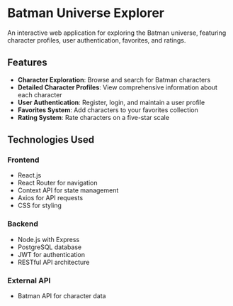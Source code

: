 # Batman Universe Explorer

An interactive web application for exploring the Batman universe, featuring character profiles, user authentication, favorites, and ratings.

## Features

- **Character Exploration**: Browse and search for Batman characters
- **Detailed Character Profiles**: View comprehensive information about each character
- **User Authentication**: Register, login, and maintain a user profile
- **Favorites System**: Add characters to your favorites collection
- **Rating System**: Rate characters on a five-star scale

## Technologies Used

### Frontend

- React.js
- React Router for navigation
- Context API for state management
- Axios for API requests
- CSS for styling

### Backend

- Node.js with Express
- PostgreSQL database
- JWT for authentication
- RESTful API architecture

### External API

- Batman API for character data
